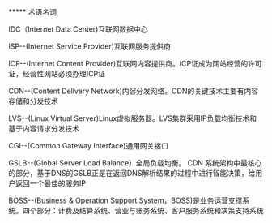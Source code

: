 ***** 术语名词

IDC（Internet Data Center)互联网数据中心

ISP--(Internet Service Provider)互联网服务提供商

ICP--(Internet Content Provider)互联网内容提供商。ICP证成为网站经营的许可证，经营性网站必须办理ICP证

CDN--(Content Delivery Network)内容分发网络。CDN的关键技术主要有内容存储和分发技术

LVS--(Linux Virtual Server)Linux虚拟服务器。LVS集群采用IP负载均衡技术和基于内容请求分发技术

CGI--(Common Gateway Interface)通用网关接口

GSLB--(Global Server Load Balance）全局负载均衡。 CDN 系统架构中最核心的部分，基于DNS的GSLB正是在返回DNS解析结果的过程中进行智能决策，给用户返回一个最佳的服务IP

BOSS--(Business & Operation Support System，BOSS)是业务运营支撑系统。四个部分：计费及结算系统、营业与账务系统、客户服务系统和决策支持系统
